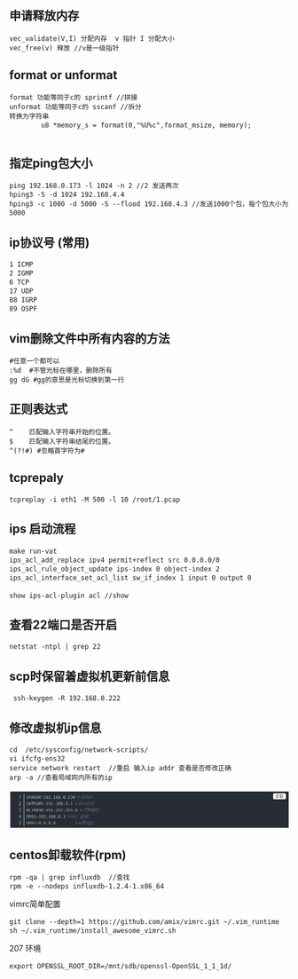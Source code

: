 ## 申请释放内存

```shell
vec_validate(V,I) 分配内存  v 指针 I 分配大小
vec_free(v) 释放 //v是一级指针
```

## format or unformat

```shell
format 功能等同于c的 sprintf //拼接
unformat 功能等同于c的 sscanf //拆分
转换为字符串
		u8 *memory_s = format(0,"%U%c",format_msize, memory);
							
```

## 指定ping包大小

```shell
ping 192.168.0.173 -l 1024 -n 2 //2 发送两次
hping3 -S -d 1024 192.168.4.4 
hping3 -c 1000 -d 5000 -S --flood 192.168.4.3 //发送1000个包，每个包大小为5000
```

## ip协议号 (常用)

```shell
1 ICMP
2 IGMP
6 TCP
17 UDP
88 IGRP
89 OSPF
```

## vim删除文件中所有内容的方法

```shell
#任意一个都可以
:%d  #不管光标在哪里，删除所有
gg dG #gg的意思是光标切换到第一行
```

## 正则表达式 

```shell
^    匹配输入字符串开始的位置。
$    匹配输入字符串结尾的位置。
^(?!#) #忽略首字符为#
```

## tcprepaly

```shell
tcpreplay -i eth1 -M 500 -l 10 /root/1.pcap
```

## ips 启动流程

```shell
make run-vat
ips_acl_add_replace ipv4 permit+reflect src 0.0.0.0/0
ips_acl_rule_object_update ips-index 0 object-index 2
ips_acl_interface_set_acl_list sw_if_index 1 input 0 output 0

show ips-acl-plugin acl //show
```

## 查看22端口是否开启

```shell
netstat -ntpl | grep 22
```

## scp时保留着虚拟机更新前信息

```shell
 ssh-keygen -R 192.168.0.222
```

## 修改虚拟机ip信息

```shell
cd  /etc/sysconfig/network-scripts/
vi ifcfg-ens32  
service network restart  //重启 输入ip addr 查看是否修改正确
arp -a //查看局域网内所有的ip
```

![1589274343205](assets/1589274343205.png)

## centos卸载软件(rpm)

```shell
rpm -qa | grep influxdb  //查找
rpm -e --nodeps influxdb-1.2.4-1.x86_64 
```

vimrc简单配置

```shell
git clone --depth=1 https://github.com/amix/vimrc.git ~/.vim_runtime
sh ~/.vim_runtime/install_awesome_vimrc.sh
```

207 环境

```shell
export OPENSSL_ROOT_DIR=/mnt/sdb/openssl-OpenSSL_1_1_1d/

```





